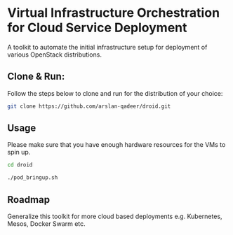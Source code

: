 # Virtual Infrastructure Orchestration for Cloud Service Deployment
A toolkit to automate the initial infrastructure setup for deployment of various OpenStack distributions.

## Clone & Run:
Follow the steps below to clone and run for the distribution of your choice:

```bash
git clone https://github.com/arslan-qadeer/droid.git
```

## Usage

Please make sure that you have enough hardware resources for the VMs to spin up.

```bash
cd droid

./pod_bringup.sh
```

## Roadmap

Generalize this toolkit for more cloud based deployments e.g. Kubernetes, Mesos, Docker Swarm etc.
